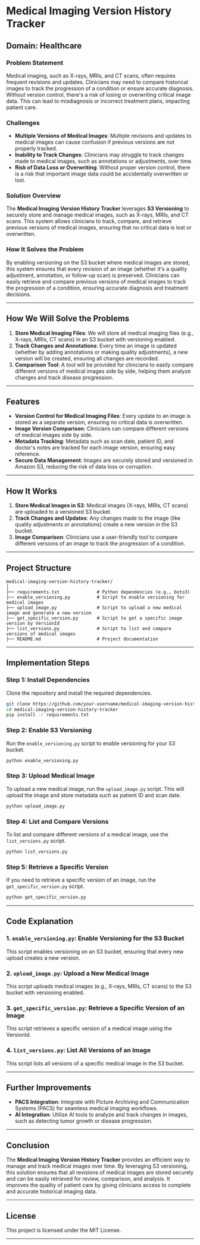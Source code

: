 # **Medical Imaging Version History Tracker**

## **Domain**: Healthcare

### **Problem Statement**
Medical imaging, such as X-rays, MRIs, and CT scans, often requires frequent revisions and updates. Clinicians may need to compare historical images to track the progression of a condition or ensure accurate diagnosis. Without version control, there's a risk of losing or overwriting critical image data. This can lead to misdiagnosis or incorrect treatment plans, impacting patient care.

### **Challenges**
- **Multiple Versions of Medical Images**: Multiple revisions and updates to medical images can cause confusion if previous versions are not properly tracked.
- **Inability to Track Changes**: Clinicians may struggle to track changes made to medical images, such as annotations or adjustments, over time.
- **Risk of Data Loss or Overwriting**: Without proper version control, there is a risk that important image data could be accidentally overwritten or lost.

### **Solution Overview**
The **Medical Imaging Version History Tracker** leverages **S3 Versioning** to securely store and manage medical images, such as X-rays, MRIs, and CT scans. This system allows clinicians to track, compare, and retrieve previous versions of medical images, ensuring that no critical data is lost or overwritten.

### **How It Solves the Problem**
By enabling versioning on the S3 bucket where medical images are stored, this system ensures that every revision of an image (whether it's a quality adjustment, annotation, or follow-up scan) is preserved. Clinicians can easily retrieve and compare previous versions of medical images to track the progression of a condition, ensuring accurate diagnosis and treatment decisions.

---

## **How We Will Solve the Problems**

1. **Store Medical Imaging Files**: We will store all medical imaging files (e.g., X-rays, MRIs, CT scans) in an S3 bucket with versioning enabled.
2. **Track Changes and Annotations**: Every time an image is updated (whether by adding annotations or making quality adjustments), a new version will be created, ensuring all changes are recorded.
3. **Comparison Tool**: A tool will be provided for clinicians to easily compare different versions of medical images side by side, helping them analyze changes and track disease progression.

---

## **Features**
- **Version Control for Medical Imaging Files**: Every update to an image is stored as a separate version, ensuring no critical data is overwritten.
- **Image Version Comparison**: Clinicians can compare different versions of medical images side by side.
- **Metadata Tracking**: Metadata such as scan date, patient ID, and doctor's notes are tracked for each image version, ensuring easy reference.
- **Secure Data Management**: Images are securely stored and versioned in Amazon S3, reducing the risk of data loss or corruption.

---

## **How It Works**
1. **Store Medical Images in S3**: Medical images (X-rays, MRIs, CT scans) are uploaded to a versioned S3 bucket.
2. **Track Changes and Updates**: Any changes made to the image (like quality adjustments or annotations) create a new version in the S3 bucket.
3. **Image Comparison**: Clinicians use a user-friendly tool to compare different versions of an image to track the progression of a condition.

---

## **Project Structure**

```plaintext
medical-imaging-version-history-tracker/
│
├── requirements.txt              # Python dependencies (e.g., boto3)
├── enable_versioning.py          # Script to enable versioning for medical images
├── upload_image.py               # Script to upload a new medical image and generate a new version
├── get_specific_version.py       # Script to get a specific image version by VersionId
├── list_versions.py              # Script to list and compare versions of medical images
├── README.md                     # Project documentation
```

---

## **Implementation Steps**

### **Step 1: Install Dependencies**

Clone the repository and install the required dependencies.

```bash
git clone https://github.com/your-username/medical-imaging-version-history-tracker.git
cd medical-imaging-version-history-tracker
pip install -r requirements.txt
```

### **Step 2: Enable S3 Versioning**

Run the `enable_versioning.py` script to enable versioning for your S3 bucket.

```bash
python enable_versioning.py
```

### **Step 3: Upload Medical Image**

To upload a new medical image, run the `upload_image.py` script. This will upload the image and store metadata such as patient ID and scan date.

```bash
python upload_image.py
```

### **Step 4: List and Compare Versions**

To list and compare different versions of a medical image, use the `list_versions.py` script.

```bash
python list_versions.py
```

### **Step 5: Retrieve a Specific Version**

If you need to retrieve a specific version of an image, run the `get_specific_version.py` script.

```bash
python get_specific_version.py
```

---

## **Code Explanation**

### **1. `enable_versioning.py`**: Enable Versioning for the S3 Bucket

This script enables versioning on an S3 bucket, ensuring that every new upload creates a new version.


### **2. `upload_image.py`**: Upload a New Medical Image

This script uploads medical images (e.g., X-rays, MRIs, CT scans) to the S3 bucket with versioning enabled.


### **3. `get_specific_version.py`**: Retrieve a Specific Version of an Image

This script retrieves a specific version of a medical image using the VersionId.


### **4. `list_versions.py`**: List All Versions of an Image

This script lists all versions of a specific medical image in the S3 bucket.

---

## **Further Improvements**
- **PACS Integration**: Integrate with Picture Archiving and Communication Systems (PACS) for seamless medical imaging workflows.
- **AI Integration**: Utilize AI tools to analyze and track changes in images, such as detecting tumor growth or disease progression.

---

## **Conclusion**
The **Medical Imaging Version History Tracker** provides an efficient way to manage and track medical images over time. By leveraging S3 versioning, this solution ensures that all revisions of medical images are stored securely and can be easily retrieved for review, comparison, and analysis. It improves the quality of patient care by giving clinicians access to complete and accurate historical imaging data.

---

## **License**

This project is licensed under the MIT License.

---
